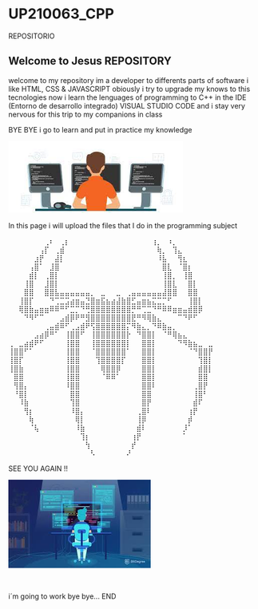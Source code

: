 # UP210063_CPP
REPOSITORIO

## Welcome to Jesus REPOSITORY

welcome to my repository im a developer to differents parts of software i like HTML, CSS & JAVASCRIPT obiously i try to upgrade my knows to this tecnologies
now i learn the lenguages of programming to C++ in the 	IDE (Entorno de desarrollo integrado) VISUAL STUDIO CODE and i stay very nervous for this trip to my companions in class 

BYE BYE i go to learn and put in practice my knowledge

![no imagen](imagenes/dev.jfif)


In this page i will upload the files that I do in the programming subject

     


⠀⠀⠀⠀⠀⠀⠀⢀⠆⠀⢀⡆⠀⠀⠀⠀⠀⠀⠀⠀⠀⠀⠀⠀⠀⠀⠀⠀⢰⡀⠀⠰⡀⠀⠀⠀⠀⠀⠀⠀
⠀⠀⠀⠀⠀⠀⢠⡏⠀⢀⣾⠀⠀⠀⠀⠀⠀⠀⠀⠀⠀⠀⠀⠀⠀⠀⠀⠀⠀⢷⡀⠀⢹⣄⠀⠀⠀⠀⠀⠀
⠀⠀⠀⠀⠀⣰⡟⠀⠀⣼⡇⠀⠀⠀⠀⠀⠀⠀⠀⠀⠀⠀⠀⠀⠀⠀⠀⠀⠀⠸⣧⠀⠀⢻⣆⠀⠀⠀⠀⠀
⠀⠀⠀⠀⢠⣿⠁⠀⣸⣿⠀⠀⠀⠀⠀⠀⠀⠀⠀⠀⠀⠀⠀⠀⠀⠀⠀⠀⠀⠀⣿⣇⠀⠈⣿⡆⠀⠀⠀⠀
⠀⠀⠀⠀⣾⡇⠀⢀⣿⡇⠀⠀⠀⠀⠀⠀⠀⠀⠀⠀⠀⠀⠀⠀⠀⠀⠀⠀⠀⠀⢸⣿⡀⠀⢸⣿⠀⠀⠀⠀
⠀⠀⠀⢸⣿⠀⠀⣸⣿⡇⠀⠀⠀⠀⠀⠀⠀⠀⠀⠀⠀⠀⠀⠀⠀⠀⠀⠀⠀⠀⢸⣿⣇⠀⠀⣿⡇⠀⠀⠀
⠀⠀⠀⣿⣿⠀⠀⣿⣿⣧⣤⣤⣤⣤⣤⣤⡀⠀⣀⠀⠀⣀⠀⢀⣤⣤⣤⣤⣤⣤⣼⣿⣿⠀⠀⣿⣿⠀⠀⠀
⠀⠀⢸⣿⡏⠀⠀⠀⠙⢉⣉⣩⣴⣶⣤⣙⣿⣶⣯⣦⣴⣼⣷⣿⣋⣤⣶⣦⣍⣉⡉⠋⠀⠀⠀⢸⣿⡇⠀⠀
⠀⠀⢿⣿⣷⣤⣶⣶⠿⠿⠛⠋⣉⡉⠙⢛⣿⣿⣿⣿⣿⣿⣿⣿⡛⠛⢉⣉⠙⠛⠿⠿⣶⣶⣤⣾⣿⡿⠀⠀
⠀⠀⠀⠙⠻⠋⠉⠀⠀⠀⣠⣾⡿⠟⠛⣻⣿⣿⣿⣿⣿⣿⣿⣿⣟⠛⠻⢿⣷⣄⠀⠀⠀⠉⠙⠟⠋⠀⠀⠀
⠀⠀⠀⠀⠀⠀⠀⢀⣤⣾⠿⠋⢀⣠⣾⠟⢫⣿⣿⣿⣿⣿⣿⡍⠻⣷⣄⡀⠙⠿⣷⣤⡀⠀⠀⠀⠀⠀⠀⠀
⠀⠀⠀⠀⠀⣠⣴⡿⠛⠁⠀⢸⣿⣿⠋⠀⢸⣿⣿⣿⣿⣿⣿⡗⠀⠙⣿⣿⡇⠀⠈⠛⢿⣦⣄⠀⠀⠀⠀⠀
⢀⠀⣀⣴⣾⠟⠋⠀⠀⠀⠀⢸⣿⣿⠀⠀⢸⣿⣿⣿⣿⣿⣿⡇⠀⠀⣿⣿⡇⠀⠀⠀⠀⠙⠻⣷⣦⣀⠀⣀
⢸⣿⣿⠋⠁⠀⠀⠀⠀⠀⠀⢸⣿⣿⠀⠀⠈⣿⣿⣿⣿⣿⣿⠁⠀⠀⣿⣿⡇⠀⠀⠀⠀⠀⠀⠈⠙⣿⣿⡟
⢸⣿⡏⠀⠀⠀⠀⠀⠀⠀⠀⢸⣿⣿⠀⠀⠀⢹⣿⣿⣿⣿⡏⠀⠀⠀⣿⣿⡇⠀⠀⠀⠀⠀⠀⠀⠀⢹⣿⡇
⢸⣿⣷⠀⠀⠀⠀⠀⠀⠀⠀⢸⣿⣿⠀⠀⠀⠀⢿⣿⣿⡿⠀⠀⠀⠀⣿⣿⡇⠀⠀⠀⠀⠀⠀⠀⠀⣾⣿⡇
⠀⣿⣿⠀⠀⠀⠀⠀⠀⠀⠀⢸⣿⣿⠀⠀⠀⠀⠈⠿⠿⠁⠀⠀⠀⠀⣿⣿⡇⠀⠀⠀⠀⠀⠀⠀⠀⣿⣿⠀
⠀⢻⣿⡄⠀⠀⠀⠀⠀⠀⠀⠸⣿⣿⠀⠀⠀⠀⠀⠀⠀⠀⠀⠀⠀⠀⣿⣿⠇⠀⠀⠀⠀⠀⠀⠀⢀⣿⡟⠀
⠀⠘⣿⡇⠀⠀⠀⠀⠀⠀⠀⠀⣿⣿⠀⠀⠀⠀⠀⠀⠀⠀⠀⠀⠀⠀⣿⣿⠀⠀⠀⠀⠀⠀⠀⠀⢸⣿⠃⠀
⠀⠀⠸⣷⠀⠀⠀⠀⠀⠀⠀⠀⢹⣿⠀⠀⠀⠀⠀⠀⠀⠀⠀⠀⠀⠀⣿⡟⠀⠀⠀⠀⠀⠀⠀⠀⣾⠏⠀⠀
⠀⠀⠀⢻⡆⠀⠀⠀⠀⠀⠀⠀⠸⣿⡄⠀⠀⠀⠀⠀⠀⠀⠀⠀⠀⢀⣿⠇⠀⠀⠀⠀⠀⠀⠀⢰⡟⠀⠀⠀
⠀⠀⠀⠀⢷⠀⠀⠀⠀⠀⠀⠀⠀⢿⡇⠀⠀⠀⠀⠀⠀⠀⠀⠀⠀⢸⡿⠀⠀⠀⠀⠀⠀⠀⠀⡾⠀⠀⠀⠀
⠀⠀⠀⠀⠈⢧⠀⠀⠀⠀⠀⠀⠀⠸⣷⠀⠀⠀⠀⠀⠀⠀⠀⠀⠀⣾⠇⠀⠀⠀⠀⠀⠀⠀⡸⠁⠀⠀⠀⠀
⠀⠀⠀⠀⠀⠀⠀⠀⠀⠀⠀⠀⠀⠀⢹⡆⠀⠀⠀⠀⠀⠀⠀⠀⢰⡟⠀⠀⠀⠀⠀⠀⠀⠀⠁⠀⠀⠀⠀⠀
⠀⠀⠀⠀⠀⠀⠀⠀⠀⠀⠀⠀⠀⠀⠀⢳⠀⠀⠀⠀⠀⠀⠀⠀⡞⠀⠀⠀⠀⠀⠀⠀⠀⠀⠀⠀⠀⠀⠀⠀
⠀⠀⠀⠀⠀⠀⠀⠀⠀⠀⠀⠀⠀⠀⠀⠀⠣⠀⠀⠀⠀⠀⠀⠜⠀⠀⠀⠀⠀⠀⠀⠀⠀⠀⠀⠀⠀⠀⠀⠀



        
SEE YOU AGAIN !!



![no imagen](imagenes/dev2.jfif)



⠀⠀⠀⠀⠀

i´m going to work bye bye...
END 

